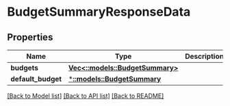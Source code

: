# BudgetSummaryResponseData

## Properties

Name | Type | Description | Notes
------------ | ------------- | ------------- | -------------
**budgets** | [**Vec<::models::BudgetSummary>**](BudgetSummary.md) |  | 
**default_budget** | [***::models::BudgetSummary**](BudgetSummary.md) |  | 

[[Back to Model list]](../README.md#documentation-for-models) [[Back to API list]](../README.md#documentation-for-api-endpoints) [[Back to README]](../README.md)


